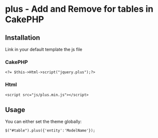 # plus - Add and Remove for tables in CakePHP

## Installation

Link in your default template the js file
### CakePHP
```
<?= $this->Html->script("jquery.plus");?>
```

### Html
```
<script src="js/plus.min.js"></script>
```


## Usage

You can either set the theme globally:

```
$("#table").plus({'entity':'ModelName'});
```


